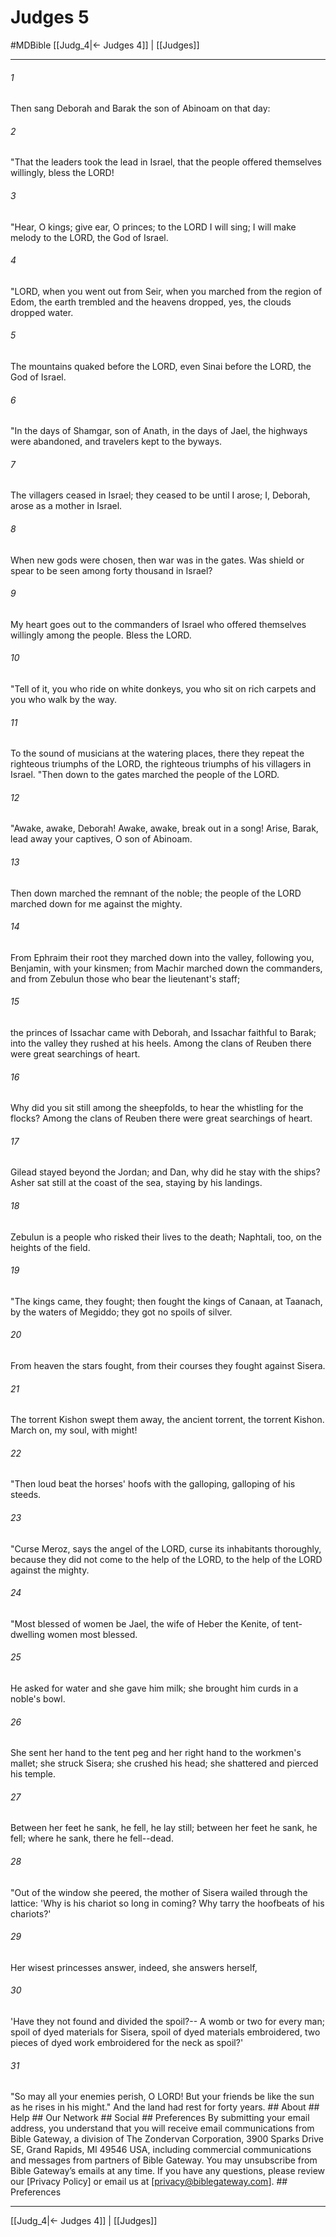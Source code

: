 # Judges 5
#MDBible
[[Judg_4|← Judges 4]] | [[Judges]]

***






###### 1 


Then sang Deborah and Barak the son of Abinoam on that day: 





###### 2 


"That the leaders took the lead in Israel, that the people offered themselves willingly, bless the LORD! 





###### 3 


"Hear, O kings; give ear, O princes; to the LORD I will sing; I will make melody to the LORD, the God of Israel. 





###### 4 


"LORD, when you went out from Seir, when you marched from the region of Edom, the earth trembled and the heavens dropped, yes, the clouds dropped water. 





###### 5 


The mountains quaked before the LORD, even Sinai before the LORD, the God of Israel. 





###### 6 


"In the days of Shamgar, son of Anath, in the days of Jael, the highways were abandoned, and travelers kept to the byways. 





###### 7 


The villagers ceased in Israel; they ceased to be until I arose; I, Deborah, arose as a mother in Israel. 





###### 8 


When new gods were chosen, then war was in the gates. Was shield or spear to be seen among forty thousand in Israel? 





###### 9 


My heart goes out to the commanders of Israel who offered themselves willingly among the people. Bless the LORD. 





###### 10 


"Tell of it, you who ride on white donkeys, you who sit on rich carpets and you who walk by the way. 





###### 11 


To the sound of musicians at the watering places, there they repeat the righteous triumphs of the LORD, the righteous triumphs of his villagers in Israel. "Then down to the gates marched the people of the LORD. 





###### 12 


"Awake, awake, Deborah! Awake, awake, break out in a song! Arise, Barak, lead away your captives, O son of Abinoam. 





###### 13 


Then down marched the remnant of the noble; the people of the LORD marched down for me against the mighty. 





###### 14 


From Ephraim their root they marched down into the valley, following you, Benjamin, with your kinsmen; from Machir marched down the commanders, and from Zebulun those who bear the lieutenant's staff; 





###### 15 


the princes of Issachar came with Deborah, and Issachar faithful to Barak; into the valley they rushed at his heels. Among the clans of Reuben there were great searchings of heart. 





###### 16 


Why did you sit still among the sheepfolds, to hear the whistling for the flocks? Among the clans of Reuben there were great searchings of heart. 





###### 17 


Gilead stayed beyond the Jordan; and Dan, why did he stay with the ships? Asher sat still at the coast of the sea, staying by his landings. 





###### 18 


Zebulun is a people who risked their lives to the death; Naphtali, too, on the heights of the field. 





###### 19 


"The kings came, they fought; then fought the kings of Canaan, at Taanach, by the waters of Megiddo; they got no spoils of silver. 





###### 20 


From heaven the stars fought, from their courses they fought against Sisera. 





###### 21 


The torrent Kishon swept them away, the ancient torrent, the torrent Kishon. March on, my soul, with might! 





###### 22 


"Then loud beat the horses' hoofs with the galloping, galloping of his steeds. 





###### 23 


"Curse Meroz, says the angel of the LORD, curse its inhabitants thoroughly, because they did not come to the help of the LORD, to the help of the LORD against the mighty. 





###### 24 


"Most blessed of women be Jael, the wife of Heber the Kenite, of tent-dwelling women most blessed. 





###### 25 


He asked for water and she gave him milk; she brought him curds in a noble's bowl. 





###### 26 


She sent her hand to the tent peg and her right hand to the workmen's mallet; she struck Sisera; she crushed his head; she shattered and pierced his temple. 





###### 27 


Between her feet he sank, he fell, he lay still; between her feet he sank, he fell; where he sank, there he fell--dead. 





###### 28 


"Out of the window she peered, the mother of Sisera wailed through the lattice: 'Why is his chariot so long in coming? Why tarry the hoofbeats of his chariots?' 





###### 29 


Her wisest princesses answer, indeed, she answers herself, 





###### 30 


'Have they not found and divided the spoil?-- A womb or two for every man; spoil of dyed materials for Sisera, spoil of dyed materials embroidered, two pieces of dyed work embroidered for the neck as spoil?' 





###### 31 


"So may all your enemies perish, O LORD! But your friends be like the sun as he rises in his might." And the land had rest for forty years. ## About ## Help ## Our Network ## Social ## Preferences By submitting your email address, you understand that you will receive email communications from Bible Gateway, a division of The Zondervan Corporation, 3900 Sparks Drive SE, Grand Rapids, MI 49546 USA, including commercial communications and messages from partners of Bible Gateway. You may unsubscribe from Bible Gateway&rsquo;s emails at any time. If you have any questions, please review our [Privacy Policy] or email us at [privacy@biblegateway.com]. ## Preferences

***

[[Judg_4|← Judges 4]] | [[Judges]]

